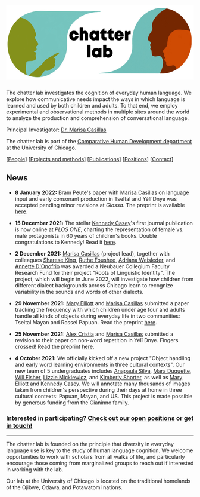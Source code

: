 # [<img src="./logo/logo.jpg" width="555" height="200">](./logo/logo-credits.md)

The chatter lab investigates the cognition of everyday human language. We explore how communicative needs impact the ways in which language is learned and used by both children and adults. To that end, we employ experimental and observational methods in multiple sites around the world to analyze the production and comprehension of conversational language.

Principal Investigator: [Dr. Marisa Casillas](./people/marisa-aboutme.md)

The chatter lab is part of the [Comparative Human Development department](https://humdev.uchicago.edu/) at the University of Chicago.

[[People](./people.md)] [[Projects and methods](./projects.md)] [[Publications](./publications.md)] [[Positions](./positions.md)] [[Contact](./contact.md)]

## News

* **8 January 2022:** Bram Peute's paper with [Marisa Casillas](./people/marisa-aboutme.md) on language input and early consonant production in Tseltal and Yélî Dnye was accepted pending minor revisions at _Glossa_. The preprint is available [here](https://psyarxiv.com/5feju/).

* **15 December 2021:** The stellar [Kennedy Casey](https://marisacasillas.github.io/chatterlab/people/kennedy-aboutme.html)'s first journal publication is now online at _PLOS ONE_, charting the representation of female vs. male protagonists in 60 years of children's books. Double congratulations to Kennedy! Read it [here](https://journals.plos.org/plosone/article?id=10.1371/journal.pone.0260566).

* **2 December 2021:** [Marisa Casillas](./people/marisa-aboutme.md) (project lead), together with colleagues [Sharese King](https://www.drshareseking.com/), [Ruthe Foushee](https://ruthefoushee.com/), [Adriana Weisleder](https://childlanguagelab.northwestern.edu/people/), and [Annette D'Onofrio](https://faculty.wcas.northwestern.edu/~akd2621/) was awarded a Neubauer Collegium Faculty Research Fund for their project "Roots of Linguistic Identity". The project, which will begin in June 2022, will investigate how children from different dialect backgrounds across Chicago learn to recognize variability in the sounds and words of other dialects.

* **29 November 2021:** [Mary Elliott](https://marisacasillas.github.io/chatterlab/people/marye-aboutme.html) and [Marisa Casillas](./people/marisa-aboutme.md) submitted a paper tracking the frequency with which children under age four and adults handle all kinds of objects during everyday life in two communities: Tseltal Mayan and Rossel Papuan. Read the preprint [here](https://marisacasillas.github.io/chatterlab/lab-publications/Casillas_Elliott_submitted_crosscultural_differences_in_childrens_object_handling_at_home.pdf).

* **25 November 2021:** [Alex Cristia](https://sites.google.com/site/acrsta/) and [Marisa Casillas](./people/marisa-aboutme.md) submitted a revision to their paper on non-word repetition in Yélî Dnye. Fingers crossed! Read the preprint [here](https://marisacasillas.github.io/chatterlab/lab-publications/Cristia_Casillas_underreview2_Nonword_repetition_in_children_learning_Yeli_Dnye_v20211125.pdf).

* **4 October 2021:** We officially kicked off a new project "Object handling and early word learning environments in three cultural contexts". Our new team of 5 undergraduates includes [Anapaula Silva](https://marisacasillas.github.io/chatterlab/people/anapaula-aboutme.html), [Mara Duquette](https://marisacasillas.github.io/chatterlab/people/mara-aboutme.html), [Will Fisher](https://marisacasillas.github.io/chatterlab/people/will-aboutme.html), [Lizzie Mickiewicz](https://marisacasillas.github.io/chatterlab/people/lizzie-aboutme.html), and [Kimberly Shorter](https://marisacasillas.github.io/chatterlab/people/kimberly-aboutme.html), as well as [Mary Elliott](https://marisacasillas.github.io/chatterlab/people/marye-aboutme.html) and [Kennedy Casey](https://marisacasillas.github.io/chatterlab/people/kennedy-aboutme.html). We will annotate many thousands of images taken from children's perspective during their days at home in three cultural contexts: Papuan, Mayan, and US. This project is made possible by generous funding from the Gianinno family.

### Interested in participating? [Check out our open positions](./positions.md) or [get in touch!](./contact.md)

----
The chatter lab is founded on the principle that diversity in everyday language use is key to the study of human language cognition. We welcome opportunities to work with scholars from all walks of life, and particularly encourage those coming from marginalized groups to reach out if interested in working with the lab.

Our lab at the University of Chicago is located on the traditional homelands of the Ojibwe, Odawa, and Potawatomi nations.
